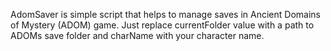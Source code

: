 AdomSaver is simple script that helps to manage saves in Ancient Domains of Mystery (ADOM) game.
Just replace currentFolder value with a path to ADOMs save folder and 
charName with your character name.
